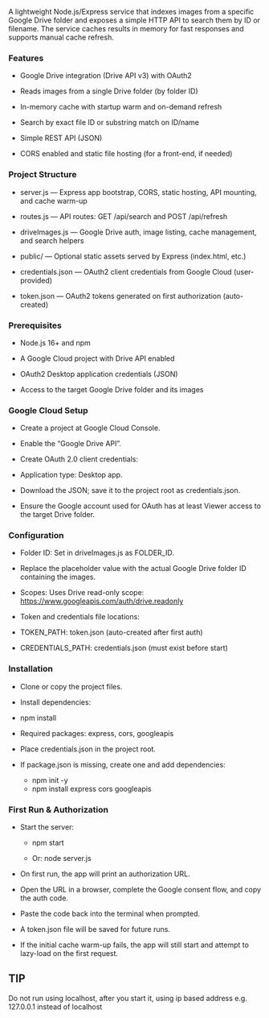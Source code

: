 A lightweight Node.js/Express service that indexes images from a specific Google Drive folder and exposes a simple HTTP API to search them by ID or filename. The service caches results in memory for fast responses and supports manual cache refresh.

### Features
- Google Drive integration (Drive API v3) with OAuth2

- Reads images from a single Drive folder (by folder ID)

- In-memory cache with startup warm and on-demand refresh

- Search by exact file ID or substring match on ID/name

- Simple REST API (JSON)

- CORS enabled and static file hosting (for a front-end, if needed)

### Project Structure
- server.js — Express app bootstrap, CORS, static hosting, API mounting, and cache warm-up

- routes.js — API routes: GET /api/search and POST /api/refresh

- driveImages.js — Google Drive auth, image listing, cache management, and search helpers

- public/ — Optional static assets served by Express (index.html, etc.)

- credentials.json — OAuth2 client credentials from Google Cloud (user-provided)

- token.json — OAuth2 tokens generated on first authorization (auto-created)

### Prerequisites
- Node.js 16+ and npm

- A Google Cloud project with Drive API enabled

- OAuth2 Desktop application credentials (JSON)

- Access to the target Google Drive folder and its images

### Google Cloud Setup
- Create a project at Google Cloud Console.

- Enable the “Google Drive API”.

- Create OAuth 2.0 client credentials:

- Application type: Desktop app.

- Download the JSON; save it to the project root as credentials.json.

- Ensure the Google account used for OAuth has at least Viewer access to the target Drive folder.

### Configuration
- Folder ID: Set in driveImages.js as FOLDER_ID.

- Replace the placeholder value with the actual Google Drive folder ID containing the images.

- Scopes: Uses Drive read-only scope: https://www.googleapis.com/auth/drive.readonly

- Token and credentials file locations:

- TOKEN_PATH: token.json (auto-created after first auth)

- CREDENTIALS_PATH: credentials.json (must exist before start)

### Installation
- Clone or copy the project files.

- Install dependencies:

- npm install

- Required packages: express, cors, googleapis

- Place credentials.json in the project root.

- If package.json is missing, create one and add dependencies: 
    -   npm init -y
    -   npm install express cors googleapis

### First Run & Authorization
- Start the server:
    -   npm start

    -   Or: node server.js

-   On first run, the app will print an authorization URL.

-   Open the URL in a browser, complete the Google consent flow, and copy the auth code.

-   Paste the code back into the terminal when prompted.

-   A token.json file will be saved for future runs.

-   If the initial cache warm-up fails, the app will still start and attempt to lazy-load on the first request.

## TIP

Do not run using localhost, after you start it, using ip based address e.g. 127.0.0.1 instead of localhost